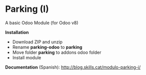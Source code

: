 # Parking (I)

A basic Odoo Module (for Odoo v8)

**Installation**
* Download ZIP and unzip
* Rename **parking-odoo** to **parking**
* Move folder **parking** to addons odoo folder
* Install module


**Documentation** (Spanish): 
http://blog.skills.cat/modulo-parking-i/
